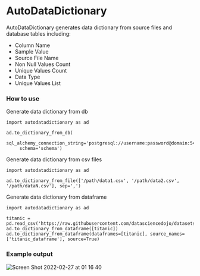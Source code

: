# AutoDataDictionary

AutoDataDictionary generates data dictionary from source files and database tables including:
  - Column Name
  - Sample Value
  - Source File Name
  - Non Null Values Count
  - Unique Values Count
  - Data Type
  - Unique Values List

### How to use

Generate data dictionary from db
   ```{python}
   import autodatadictionary as ad
   
   ad.to_dictionary_from_db(
        sql_alchemy_connection_string='postgresql://username:password@domain:5432/db',
        schema='schema')
   ```

Generate data dictionary from csv files
   ```{python}
   import autodatadictionary as ad
   
   ad.to_dictionary_from_file(['/path/data1.csv', '/path/data2.csv', '/path/dataN.csv'], sep=',')
   ```

Generate data dictionary from dataframe
   ```{python}
   import autodatadictionary as ad
   
   titanic = pd.read_csv('https://raw.githubusercontent.com/datasciencedojo/datasets/master/titanic.csv')
   ad.to_dictionary_from_dataframe([titanic])
   ad.to_dictionary_from_dataframe(dataframes=[titanic], source_names=['titanic_dataframe'], source=True)
   ```
   
### Example output
![Screen Shot 2022-02-27 at 01 16 40](https://user-images.githubusercontent.com/46743449/155861236-788aad71-6beb-4c99-9fce-844a19f9a781.png)
